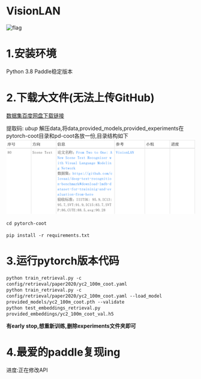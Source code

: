 # VisionLAN 
![flag](assets/flag.png)

# 1.安装环境
Python 3.8
Paddle稳定版本
# 2.下载大文件(无法上传GitHub)
[数据集百度网盘下载链接](https://pan.baidu.com/s/1raSjxWL3lyKzk5th0jfpyw)

提取码: *ubup*
解压data,将data,provided_models,provided_experiments在pytorch-coot目录和pd-coot各放一份,目录结构如下
![img.png](assets/img.png)
```shell
cd pytorch-coot

pip install -r requirements.txt
```
# 3.运行pytorch版本代码

```shell
python train_retrieval.py -c config/retrieval/paper2020/yc2_100m_coot.yaml
python train_retrieval.py -c config/retrieval/paper2020/yc2_100m_coot.yaml --load_model provided_models/yc2_100m_coot.pth --validate
python test_embeddings_retrieval.py provided_embeddings/yc2_100m_coot_val.h5
```

**有early stop,想重新训练,删除experiments文件夹即可**
# 4.最爱的paddle复现ing
进度:正在修改API

